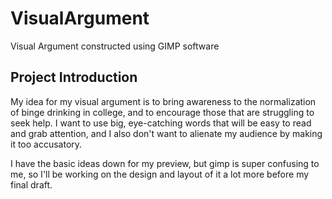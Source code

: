 # VisualArgument
Visual Argument constructed using GIMP software

## Project Introduction

My idea for my visual argument is to bring awareness to the normalization of binge drinking in college, and to encourage those that are struggling to seek help. I want to use big, eye-catching words that will be easy to read and grab attention, and I also don't want to alienate my audience by making it too accusatory. 

I have the basic ideas down for my preview, but gimp is super confusing to me, so I'll be working on the design and layout of it a lot more before my final draft.

